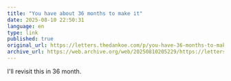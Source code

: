 ```yaml
--- 
title: "You have about 36 months to make it"
date: 2025-08-10 22:50:31
language: en
type: link
published: true
original_url: https://letters.thedankoe.com/p/you-have-36-months-to-make-it
archive_url: https://web.archive.org/web/20250810205229/https://letters.thedankoe.com/p/you-have-36-months-to-make-it
---
```

I'll revisit this in 36 month.
